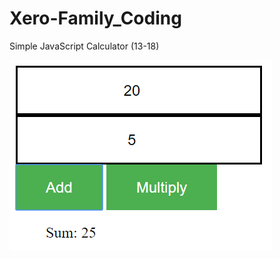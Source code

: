# Xero-Family_Coding
Simple JavaScript Calculator (13-18)

![](https://github.com/sabrinaswatee/Xero-Family_Coding/blob/master/Untitled.png)
